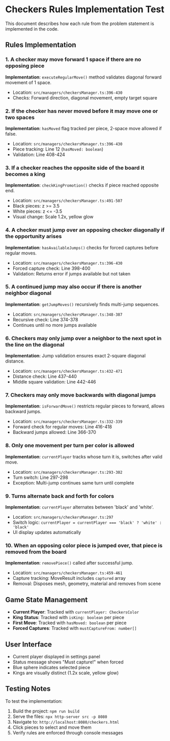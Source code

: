 # Checkers Rules Implementation Test

This document describes how each rule from the problem statement is implemented in the code.

## Rules Implementation

### 1. A checker may move forward 1 space if there are no opposing piece
**Implementation**: `executeRegularMove()` method validates diagonal forward movement of 1 space.
- Location: `src/managers/checkersManager.ts:396-430`
- Checks: Forward direction, diagonal movement, empty target square

### 2. If the checker has never moved before it may move one or two spaces
**Implementation**: `hasMoved` flag tracked per piece, 2-space move allowed if false.
- Location: `src/managers/checkersManager.ts:396-430`
- Piece tracking: Line 12 (`hasMoved: boolean`)
- Validation: Line 408-424

### 3. If a checker reaches the opposite side of the board it becomes a king
**Implementation**: `checkKingPromotion()` checks if piece reached opposite end.
- Location: `src/managers/checkersManager.ts:491-507`
- Black pieces: z >= 3.5
- White pieces: z <= -3.5
- Visual change: Scale 1.2x, yellow glow

### 4. A checker must jump over an opposing checker diagonally if the opportunity arises
**Implementation**: `hasAvailableJumps()` checks for forced captures before regular moves.
- Location: `src/managers/checkersManager.ts:396-430`
- Forced capture check: Line 398-400
- Validation: Returns error if jumps available but not taken

### 5. A continued jump may also occur if there is another neighbor diagonal
**Implementation**: `getJumpMoves()` recursively finds multi-jump sequences.
- Location: `src/managers/checkersManager.ts:348-387`
- Recursive check: Line 374-378
- Continues until no more jumps available

### 6. Checkers may only jump over a neighbor to the next spot in the line on the diagonal
**Implementation**: Jump validation ensures exact 2-square diagonal distance.
- Location: `src/managers/checkersManager.ts:432-471`
- Distance check: Line 437-440
- Middle square validation: Line 442-446

### 7. Checkers may only move backwards with diagonal jumps
**Implementation**: `isForwardMove()` restricts regular pieces to forward, allows backward jumps.
- Location: `src/managers/checkersManager.ts:332-339`
- Forward check for regular moves: Line 416-418
- Backward jumps allowed: Line 366-370

### 8. Only one movement per turn per color is allowed
**Implementation**: `currentPlayer` tracks whose turn it is, switches after valid move.
- Location: `src/managers/checkersManager.ts:293-302`
- Turn switch: Line 297-298
- Exception: Multi-jump continues same turn until complete

### 9. Turns alternate back and forth for colors
**Implementation**: `currentPlayer` alternates between 'black' and 'white'.
- Location: `src/managers/checkersManager.ts:297`
- Switch logic: `currentPlayer = currentPlayer === 'black' ? 'white' : 'black'`
- UI display updates automatically

### 10. When an opposing color piece is jumped over, that piece is removed from the board
**Implementation**: `removePiece()` called after successful jump.
- Location: `src/managers/checkersManager.ts:459-461`
- Capture tracking: MoveResult includes `captured` array
- Removal: Disposes mesh, geometry, material and removes from scene

## Game State Management

- **Current Player**: Tracked with `currentPlayer: CheckersColor`
- **King Status**: Tracked with `isKing: boolean` per piece
- **First Move**: Tracked with `hasMoved: boolean` per piece
- **Forced Captures**: Tracked with `mustCaptureFrom: number[]`

## User Interface

- Current player displayed in settings panel
- Status message shows "Must capture!" when forced
- Blue sphere indicates selected piece
- Kings are visually distinct (1.2x scale, yellow glow)

## Testing Notes

To test the implementation:
1. Build the project: `npm run build`
2. Serve the files: `npx http-server src -p 8080`
3. Navigate to: `http://localhost:8080/checkers.html`
4. Click pieces to select and move them
5. Verify rules are enforced through console messages
